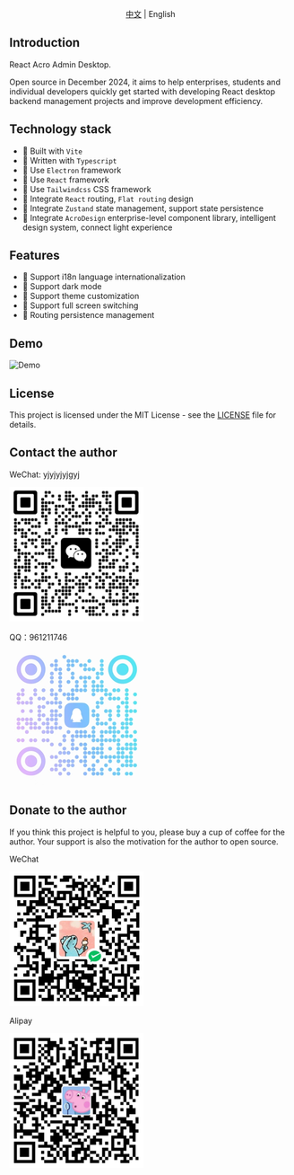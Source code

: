 <p align="center"><a href="README.md">中文</a> | English</p>

## Introduction

React Acro Admin Desktop.

Open source in December 2024, it aims to help enterprises, students and individual developers quickly get started with developing React desktop backend management projects and improve development efficiency.

## Technology stack

- 🎉 Built with `Vite`
- 🎉 Written with `Typescript`
- 🎉 Use `Electron` framework
- 🎉 Use `React` framework
- 🎉 Use `Tailwindcss` CSS framework
- 🎉 Integrate `React` routing, `Flat routing` design
- 🎉 Integrate `Zustand` state management, support state persistence
- 🎉 Integrate `AcroDesign` enterprise-level component library, intelligent design system, connect light experience

## Features

- 🎉 Support i18n language internationalization
- 🎉 Support dark mode
- 🎉 Support theme customization
- 🎉 Support full screen switching
- 🎉 Routing persistence management

## Demo

![Demo](/src/assets/demo.gif)

## License

This project is licensed under the MIT License - see the [LICENSE](LICENSE) file for details.

## Contact the author

WeChat: yjyjyjyjgyj

![WeChat](/src/assets/image/wx.png)

QQ：961211746

![QQ](/src/assets/image/qq.png)

## Donate to the author

If you think this project is helpful to you, please buy a cup of coffee for the author. Your support is also the motivation for the author to open source.

WeChat

![WeChat](/src/assets/image/wx_pay.png)

Alipay

![Alipay](/src/assets/image/zfb.png)